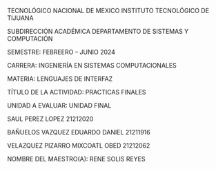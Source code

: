 TECNOLÓGICO NACIONAL DE MEXICO
INSTITUTO TECNOLÓGICO DE TIJUANA

SUBDIRECCIÓN ACADÉMICA
DEPARTAMENTO DE SISTEMAS Y COMPUTACIÓN

SEMESTRE:
FEBREERO – JUNIO  2024

CARRERA:
INGENIERÍA EN SISTEMAS COMPUTACIONALES

MATERIA:
LENGUAJES DE INTERFAZ 

TÍTULO DE LA ACTIVIDAD:
PRACTICAS FINALES

UNIDAD A EVALUAR:
UNIDAD FINAL

SAUL PEREZ LOPEZ 21212020

BAÑUELOS VAZQUEZ EDUARDO DANIEL 21211916

VELAZQUEZ PIZARRO MIXCOATL OBED 21212062



NOMBRE DEL MAESTRO(A):
RENE SOLIS REYES
